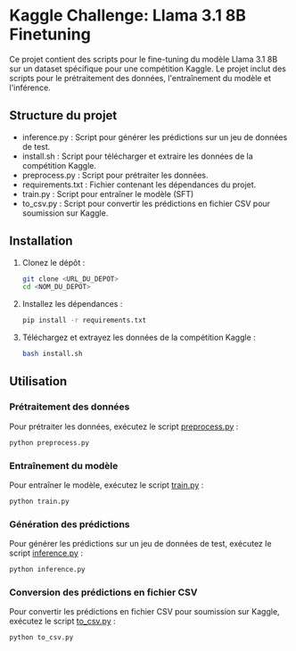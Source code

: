 # Kaggle Challenge: Llama 3.1 8B Finetuning

Ce projet contient des scripts pour le fine-tuning du modèle Llama 3.1 8B sur un dataset spécifique pour une compétition Kaggle. Le projet inclut des scripts pour le prétraitement des données, l'entraînement du modèle et l'inférence.

## Structure du projet

- inference.py : Script pour générer les prédictions sur un jeu de données de test.
- install.sh : Script pour télécharger et extraire les données de la compétition Kaggle.
- preprocess.py : Script pour prétraiter les données.
- requirements.txt : Fichier contenant les dépendances du projet.
- train.py : Script pour entraîner le modèle (SFT)
- to_csv.py : Script pour convertir les prédictions en fichier CSV pour soumission sur Kaggle.

## Installation

1. Clonez le dépôt :

   ```sh
   git clone <URL_DU_DEPOT>
   cd <NOM_DU_DEPOT>
   ```

2. Installez les dépendances :

   ```sh
   pip install -r requirements.txt
   ```

3. Téléchargez et extrayez les données de la compétition Kaggle :
   ```sh
   bash install.sh
   ```

## Utilisation

### Prétraitement des données

Pour prétraiter les données, exécutez le script [preprocess.py](preprocess.py) :

```sh
python preprocess.py

```

### Entraînement du modèle

Pour entraîner le modèle, exécutez le script [train.py](train.py) :

```sh
python train.py
```

### Génération des prédictions

Pour générer les prédictions sur un jeu de données de test, exécutez le script [inference.py](inference.py) :

```sh
python inference.py
```

### Conversion des prédictions en fichier CSV

Pour convertir les prédictions en fichier CSV pour soumission sur Kaggle, exécutez le script [to_csv.py](to_csv.py) :

```sh
python to_csv.py
```
